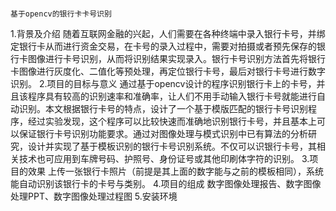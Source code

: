                                                                             基于opencv的银行卡卡号识别    
1.背景及介绍
  随着互联网金融的兴起，人们需要在各种终端中录入银行卡号，并绑定银行卡从而进行资金交易，在卡号的录入过程中，需要对拍摄或者预先保存的银行卡图像进行卡号识别，从而将识别结果实现录入。银行卡号识别方法首先将银行卡图像进行灰度化、二值化等预处理，再定位银行卡号，最后对银行卡号进行数字识别。
2.项目的目标与意义
  通过基于opencv设计的程序识别银行卡上的卡号，并且该程序具有较高的识别速率和准确率，让人们不用手动输入银行卡号就能进行自动识别。本文根据银行卡号的特点，设计了一个基于模版匹配的银行卡号识别程序，经过实验发现，这个程序可以比较快速而准确地识别银行卡号，并且基本上可以保证银行卡号识别功能要求。通过对图像处理与模式识别中已有算法的分析研究，设计并实现了基于模板识别的银行卡号识别系统。不仅可以识银行卡号，其相关技术也可应用到车牌号码、护照号、身份证号或其他印刷体字符的识别。
3.项目的效果
  上传一张银行卡照片（前提是其上面的数字能与之前的模板相同），系统能自动识别该银行卡的卡号与类别。
4.项目的组成
  数字图像处理报告、数字图像处理PPT、数字图像处理过程图
5.安装环境
  
  
